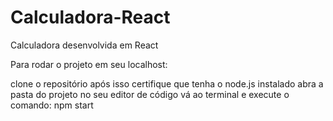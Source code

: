 # Calculadora-React
Calculadora desenvolvida em React

Para rodar o projeto em seu localhost:

clone o repositório
após isso certifique que tenha o node.js instalado
abra a pasta do projeto no seu editor de código
vá ao terminal e execute o comando: npm start
